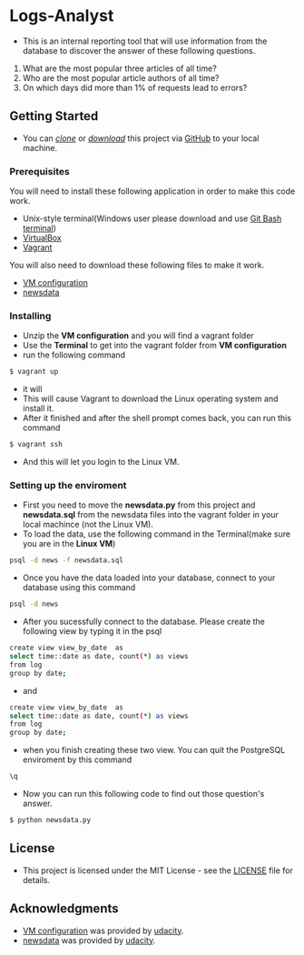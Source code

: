 # Logs-Analyst
* This is an internal reporting tool that will use information from the database to discover the answer of these following questions.
1. What are the most popular three articles of all time?
2. Who are the most popular article authors of all time?
3. On which days did more than 1% of requests lead to errors?

## Getting Started
* You can *[clone](TODO)* or *[download](TODO)* this project via [GitHub](https://github.com) to your local machine.

### Prerequisites
You will need to install these following application in order to make this code work.
* Unix-style terminal(Windows user please download and use [Git Bash terminal](https://git-scm.com/downloads))
* [VirtualBox](https://www.virtualbox.org/wiki/Downloads)
* [Vagrant](https://www.vagrantup.com/downloads.html)

You will also need to download these following files to make it work.
* [VM configuration](https://d17h27t6h515a5.cloudfront.net/topher/2017/August/59822701_fsnd-virtual-machine/fsnd-virtual-machine.zip)
* [newsdata](https://d17h27t6h515a5.cloudfront.net/topher/2016/August/57b5f748_newsdata/newsdata.zip)

### Installing

* Unzip the **VM configuration** and you will find a vagrant folder
* Use the **Terminal** to get into the vagrant folder from **VM configuration**
* run the following command
```sh
$ vagrant up
```
* it will
* This will cause Vagrant to download the Linux operating system and install it.
* After it finished and after the shell prompt comes back, you can run this command
```sh
$ vagrant ssh
```
* And this will let you login to the Linux VM.

### Setting up the enviroment

* First you need to move the **newsdata.py** from this project and **newsdata.sql** from the newsdata files into the vagrant folder in your local machince (not the Linux VM).
* To load the data, use the following command in the Terminal(make sure you are in the **Linux VM**)
```sh
psql -d news -f newsdata.sql
```
* Once you have the data loaded into your database, connect to your database using this command
```sh
psql -d news
```
* After you sucessfully connect to the database. Please create the following view by typing it in the psql
```sh
create view view_by_date  as
select time::date as date, count(*) as views
from log
group by date;
```
* and
```sh
create view view_by_date  as
select time::date as date, count(*) as views
from log
group by date;
```
* when you finish creating these two view. You can quit the PostgreSQL enviroment by this command
```sh
\q
```
* Now you can run this following code to find out those question's answer.
```sh
$ python newsdata.py
```

## License

* This project is licensed under the MIT License - see the [LICENSE](LICENSE) file for details.

## Acknowledgments
* [VM configuration](https://d17h27t6h515a5.cloudfront.net/topher/2017/August/59822701_fsnd-virtual-machine/fsnd-virtual-machine.zip) was provided by [udacity](https://www.udacity.com).
* [newsdata](https://d17h27t6h515a5.cloudfront.net/topher/2016/August/57b5f748_newsdata/newsdata.zip) was provided by [udacity](https://www.udacity.com).
